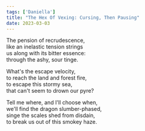 ```yaml
---  
tags: ['Daniella']  
title: "The Hex Of Vexing: Cursing, Then Pausing"  
date: 2023-03-03  
---
```


The pension of recrudescence,  
like an inelastic tension strings  
us along with its bitter essence:  
through the ashy, sour tinge.

What's the escape velocity,  
to reach the land and forest fire,  
to escape this stormy sea,  
that can't seem to drown our pyre?

Tell me where, and I'll choose when,  
we'll find the dragon slumber-phased,  
singe the scales shed from disdain,  
to break us out of this smokey haze.  
